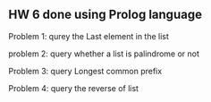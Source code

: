 ## HW 6 done using Prolog language

Problem 1: qurey the Last element in the list

problem 2: query whether a list is palindrome or not

Problem 3: query Longest common prefix

Problem 4: query the reverse of list
